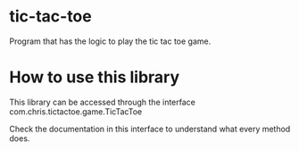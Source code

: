 tic-tac-toe
===========

Program that has the logic to play the tic tac toe game.

How to use this library
=======================

This library can be accessed through the interface com.chris.tictactoe.game.TicTacToe

Check the documentation in this interface to understand what every method does.
